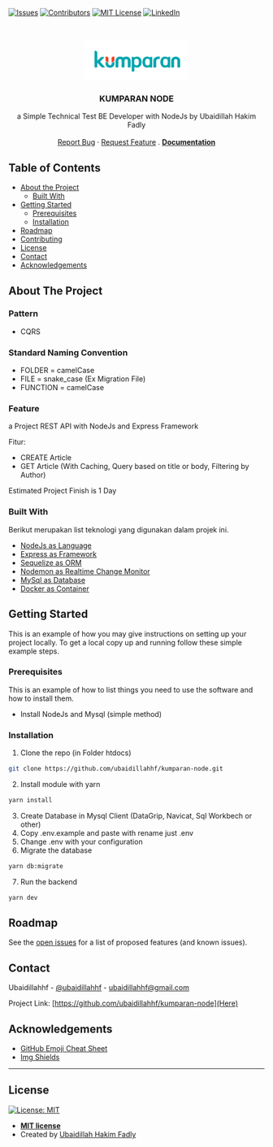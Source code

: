 <!--
*** Thanks for checking out this README Template. If you have a suggestion that would
*** make this better, please fork the repo and create a pull request or simply open
*** an issue with the tag "enhancement".
*** Thanks again! Now go create something AMAZING! :D
-->


<!-- PROJECT SHIELDS -->
<!--
*** I'm using markdown "reference style" links for readability.
*** Reference links are enclosed in brackets [ ] instead of parentheses ( ).
*** See the bottom of this document for the declaration of the reference variables
*** for contributors-url, forks-url, etc. This is an optional, concise syntax you may use.
*** https://www.markdownguide.org/basic-syntax/#reference-style-links
-->
[![Issues][issues-shield]](https://img.shields.io/github/issues/ubaidillahhf/kumparan-node)
[![Contributors](https://img.shields.io/badge/contributors-2-green)](https://github.com/ubaidillahhf/kumparan-node/graphs/contributors)
[![MIT License][license-shield]](https://github.com/ubaidillahhf/kumparan-node/blob/master/license.txt)
[![LinkedIn][linkedin-shield]](https://linkedin.com/in/ubaidillahhf)



<!-- PROJECT LOGO -->
<br />
<p align="center">
  <a href="https://github.com/ubaidillahhf/kumparan-node">
    <img src="https://github.com/ubaidillahhf/kumparan-node/blob/dev/logo.png" alt="Logo" height="80">
  </a>

  <h3 align="center">KUMPARAN NODE</h3>

  <p align="center">
    a Simple Technical Test BE Developer with NodeJs by Ubaidillah Hakim Fadly
    <br />
    <br />
    <a href="https://github.com/ubaidillahhf/kumparan-node/issues">Report Bug</a>
    ·
    <a href="https://github.com/ubaidillahhf/kumparan-node/issues">Request Feature</a>
    .
    <a href="https://documenter.getpostman.com/view/4839509/TzsZro7w"><b>Documentation</b></a>
  </p>
</p>



<!-- TABLE OF CONTENTS -->
## Table of Contents

* [About the Project](#about-the-project)
  * [Built With](#built-with)
* [Getting Started](#getting-started)
  * [Prerequisites](#prerequisites)
  * [Installation](#installation)
* [Roadmap](#roadmap)
* [Contributing](#contributing)
* [License](#license)
* [Contact](#contact)
* [Acknowledgements](#acknowledgements)



<!-- ABOUT THE PROJECT -->
## About The Project

### Pattern
* CQRS

### Standard Naming Convention
* FOLDER = camelCase
* FILE = snake_case (Ex Migration File)
* FUNCTION = camelCase

### Feature

a Project REST API with NodeJs and Express Framework

Fitur:
* CREATE Article
* GET Article (With Caching, Query based on title or body, Filtering by Author)

Estimated Project Finish is 1 Day

### Built With
Berikut merupakan list teknologi yang digunakan dalam projek ini.
* [NodeJs as Language](https://nodejs.org/en/)
* [Express as Framework](https://expressjs.com/)
* [Sequelize as ORM](https://sequelize.org/)
* [Nodemon as Realtime Change Monitor](https://www.npmjs.com/package/nodemon)
* [MySql as Database](https://www.mysql.com/)
* [Docker as Container](https://www.docker.com/)


<!-- GETTING STARTED -->
## Getting Started

This is an example of how you may give instructions on setting up your project locally.
To get a local copy up and running follow these simple example steps.

### Prerequisites

This is an example of how to list things you need to use the software and how to install them.
* Install NodeJs and Mysql (simple method)

### Installation

1. Clone the repo (in Folder htdocs)
```sh
git clone https://github.com/ubaidillahhf/kumparan-node.git
```
2. Install module with yarn
```sh
yarn install
```
3. Create Database in Mysql Client (DataGrip, Navicat, Sql Workbech or other)
4. Copy .env.example and paste with rename just .env
5. Change .env with your configuration
6. Migrate the database
```sh
yarn db:migrate
```
7. Run the backend
```sh
yarn dev
```



<!-- ROADMAP -->
## Roadmap

See the [open issues](https://github.com/ubaidillahhf/kumparan-node/issues) for a list of proposed features (and known issues).


<!-- CONTACT -->
## Contact

Ubaidillahhf - [@ubaidillahhf](https://twitter.com/ubaidillahhf) - ubaidillahhf@gmail.com

Project Link: [https://github.com/ubaidillahhf/kumparan-node](Here)



<!-- ACKNOWLEDGEMENTS -->
## Acknowledgements
* [GitHub Emoji Cheat Sheet](https://www.webpagefx.com/tools/emoji-cheat-sheet)
* [Img Shields](https://shields.io)


---

## License

[![License: MIT](https://img.shields.io/badge/License-MIT-blue)](https://opensource.org/licenses/MIT)

- **[MIT license](https://opensource.org/licenses/MIT)**
- Created by <a href="http://ubed.dev" target="_blank">Ubaidillah Hakim Fadly</a> 

<!-- MARKDOWN LINKS & IMAGES -->
<!-- https://www.markdownguide.org/basic-syntax/#reference-style-links -->
[contributors-shield]: https://img.shields.io/github/contributors/othneildrew/Best-README-Template.svg?style=flat-square
[contributors-url]: https://github.com/othneildrew/Best-README-Template/graphs/contributors
[forks-shield]: https://img.shields.io/github/forks/othneildrew/Best-README-Template.svg?style=flat-square
[forks-url]: https://github.com/othneildrew/Best-README-Template/network/members
[stars-shield]: https://img.shields.io/github/stars/othneildrew/Best-README-Template.svg?style=flat-square
[stars-url]: https://github.com/othneildrew/Best-README-Template/stargazers
[issues-shield]: https://img.shields.io/github/issues/ubaidillahhf/kumparan-node
[issues-url]: https://github.com/othneildrew/Best-README-Template/issues
[license-shield]: https://img.shields.io/badge/License-MIT-blue
[license-url]: https://github.com/othneildrew/Best-README-Template/blob/master/LICENSE.txt
[linkedin-shield]: https://img.shields.io/badge/-LinkedIn-black.svg?style=flat-square&logo=linkedin&colorB=555
[linkedin-url]: https://linkedin.com/in/othneildrew
[product-screenshot]: images/screenshot.png
